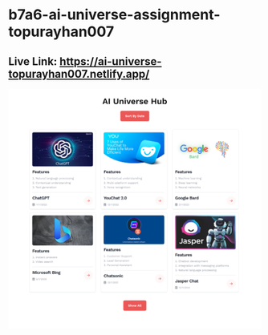 # b7a6-ai-universe-assignment-topurayhan007

## Live Link: https://ai-universe-topurayhan007.netlify.app/

![Page Screenshot](AI-Universe-Hub.png)
